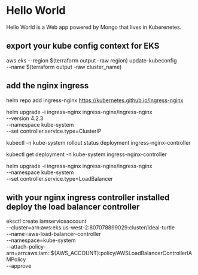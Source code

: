 # Hello World

Hello World is a Web app powered by Mongo that lives in Kuberenetes.


## export your kube config context for EKS
aws eks --region $(terraform output -raw region) update-kubeconfig \
    --name $(terraform output -raw cluster_name)


## add the nginx ingress
helm repo add ingress-nginx https://kubernetes.github.io/ingress-nginx

helm upgrade -i ingress-nginx ingress-nginx/ingress-nginx \
    --version 4.2.3 \
    --namespace kube-system \
    --set controller.service.type=ClusterIP

kubectl -n kube-system rollout status deployment ingress-nginx-controller

kubectl get deployment -n kube-system ingress-nginx-controller

helm upgrade -i ingress-nginx ingress-nginx/ingress-nginx \
    --namespace kube-system \
    --set controller.service.type=LoadBalancer

## with your nginx ingress controller installed deploy the load balancer controller

eksctl create iamserviceaccount \
    --cluster=arn:aws:eks:us-west-2:807078899029:cluster/ideal-turtle \
    --name=aws-load-balancer-controller \
    --namespace=kube-system \
    --attach-policy-arn=arn:aws:iam::${AWS_ACCOUNT}:policy/AWSLoadBalancerControllerIAMPolicy \
    --approve